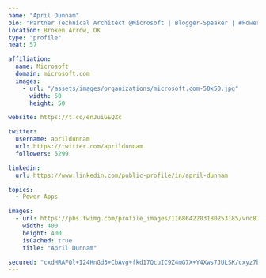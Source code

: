 ```yaml
---
name: "April Dunnam"
bio: "Partner Technical Architect @Microsoft | Blogger-Speaker | #PowerApps, #PowerAutomate, #Office365, #SharePoint | #WIT | #Karaoke Queen"
location: Broken Arrow, OK
type: "profile"
heat: 57

affiliation:
  name: Microsoft
  domain: microsoft.com
  images:
    - url: "/assets/images/organizations/microsoft.com-50x50.jpg"
      width: 50
      height: 50

website: https://t.co/enJuiGEQZc

twitter:
  username: aprildunnam
  url: https://twitter.com/aprildunnam
  followers: 5299

linkedin:
  url: https://www.linkedin.com/public-profile/in/april-dunnam

topics:
  - Power Apps

images:
  - url: https://pbs.twimg.com/profile_images/1168642203180253185/vnc83eOg_400x400.jpg
    width: 400
    height: 400
    isCached: true
    title: "April Dunnam"

secured: "cxdHRAFQl+I24HnGd3+CbAvg+fkd17QcuIC9Z4mG7X+Y4Xws7JULSK/cxyz7bWn69V+rzv8hdxGekdyk154eJKnhVMv8ZJLWmHBzU/1R66W3eN35gW16MtGlgRZ2pm5bZUuyhbOPw4d7oOD9tgVt4a3Uj8SJtYQCk03nrNBo0/MAaQzlFXRWYtIFHbV+N4+/WDaVt7LOii6/vzpZzvs4iYODkk0wb3EdFP5h/A4kzuZoXV4+ffMn/udRq6nUzRs9CLnTD4HfjYGV6thUsV6e8Lc6hzSrDf5A3WRHHSB8VxHuHtlXpXoJQpaZqLYEDczewZ+hPZi4ptOVUytvyH1FPRJzRAjHi8dVArN2okwdlBdzke039F2g/A5sZIwh4uVs1FZ8KQKIDDm3Cjmv+bS926RRipPeY1kMH9mi/GvDCt8=;f99Xv+3QfKuMBCSq1oVhmg=="
---
```



